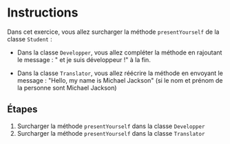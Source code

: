 # Instructions

Dans cet exercice, vous allez surcharger la méthode `presentYourself` de la classe `Student` :

- Dans la classe `Developper`, vous allez compléter la méthode en rajoutant le message : " et je suis développeur !" à la fin.

- Dans la classe `Translator`, vous allez réécrire la méthode en envoyant le message : "Hello, my name is Michael Jackson" (si le nom et prénom de la personne sont Michael Jackson)

## Étapes

1. Surcharger la méthode `presentYourself` dans la classe `Developper`
2. Surcharger la méthode `presentYourself` dans la classe `Translator`
